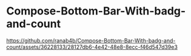 # Compose-Bottom-Bar-With-badg-and-count


https://github.com/ranab4b/Compose-Bottom-Bar-With-badg-and-count/assets/36228133/28127db6-4e42-48e8-8ecc-f46d547d39e3

